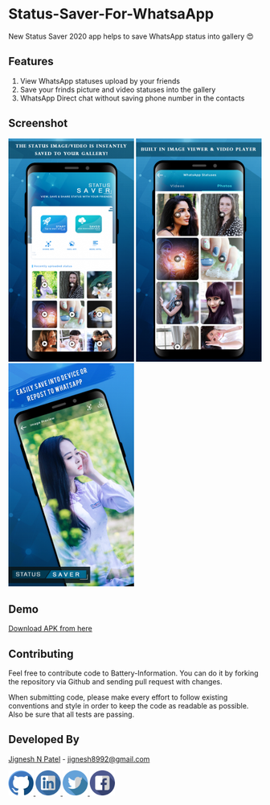 # Status-Saver-For-WhatsaApp
New Status Saver 2020 app helps to save WhatsApp status into gallery 😍

## Features
  1. View WhatsApp statuses  upload by your friends
  2. Save your frinds picture and video statuses into the gallery
  3. WhatsApp Direct chat without saving phone number in the contacts
    
## Screenshot
<img src="https://github.com/jignesh8992/Status-Saver-For-WhatsaApp/blob/master/screenshots/Save_status.png" width="250"/>  <img src="https://github.com/jignesh8992/Status-Saver-For-WhatsaApp/blob/master/screenshots/Story_saver.png" width="250"/>  <img src="https://github.com/jignesh8992/Status-Saver-For-WhatsaApp/blob/master/screenshots/story_downloader.png" width="250"/>
 
## Demo
[Download APK from here](https://play.google.com/store/apps/details?id=com.status.story.saver.downloader.free)

## Contributing
Feel free to contribute code to Battery-Information. You can do it by forking the repository via Github and sending pull request with changes.

When submitting code, please make every effort to follow existing conventions and style in order to keep the code as readable as possible. Also be sure that all tests are passing.
 
## Developed By
[Jignesh N Patel](https://github.com/jignesh8992) - [jignesh8992@gmail.com](https://mail.google.com/mail/u/0/?view=cm&fs=1&to=jignesh8992@gmail.com&su=https://github.com/jignesh8992/Battery-Information&body=&bcc=jignesh8992@gmail.com&tf=1)

  <a href="https://github.com/jignesh8992" rel="nofollow">
  <img alt="Follow me on Google+" 
       height="50" width="50" 
       src="https://github.com/jignesh8992/Battery-Information/blob/master/social/github.png" 
       style="max-width:100%;">
  </a>
  
  <a href="https://www.linkedin.com/in/jignesh8992/" rel="nofollow">
  <img alt="Follow me on LinkedIn" 
       height="50" width="50" 
       src="https://github.com/jignesh8992/Battery-Information/blob/master/social/linkedin.png" 
       style="max-width:100%;">
  </a>
  
  <a href="https://twitter.com/jignesh8992" rel="nofollow">
  <img alt="Follow me on Facebook" 
       height="50" width="50"
       src="https://github.com/jignesh8992/Battery-Information/blob/master/social/twitter.png" 
       style="max-width:100%;">
  </a>
  
  <a href="https://www.facebook.com/jignesh8992" rel="nofollow">
  <img alt="Follow me on Facebook" 
       height="50" width="50" 
       src="https://github.com/jignesh8992/Battery-Information/blob/master/social/facebook.png" 
       style="max-width:100%;">
  </a>
